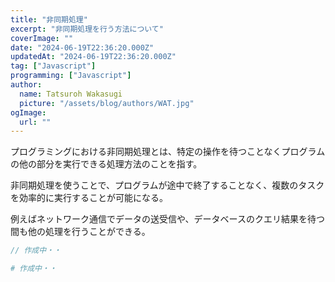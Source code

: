 ```yaml
---
title: "非同期処理"
excerpt: "非同期処理を行う方法について"
coverImage: ""
date: "2024-06-19T22:36:20.000Z"
updatedAt: "2024-06-19T22:36:20.000Z"
tag: ["Javascript"]
programming: ["Javascript"]
author:
  name: Tatsuroh Wakasugi
  picture: "/assets/blog/authors/WAT.jpg"
ogImage:
  url: ""
---
```


プログラミングにおける非同期処理とは、特定の操作を待つことなくプログラムの他の部分を実行できる処理方法のことを指す。

非同期処理を使うことで、プログラムが途中で終了することなく、複数のタスクを効率的に実行することが可能になる。

例えばネットワーク通信でデータの送受信や、データベースのクエリ結果を待つ間も他の処理を行うことができる。

<div class="note_content_by_programming_language" id="note_content_Java">

```java
// 作成中・・
```

</div>
<div class="note_content_by_programming_language" id="note_content_Python">

```python
# 作成中・・
```

</div>
<div class="note_content_by_programming_language" id="note_content_Javascript">

```javascript

```

</div>
